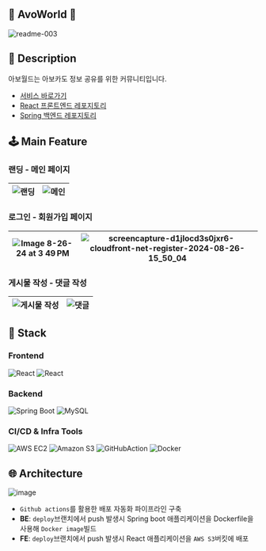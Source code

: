 ## 🥑 AvoWorld 🥑
![readme-003](https://github.com/user-attachments/assets/c2dcfe37-c622-41f0-894f-0714424829e7)

## 📖 Description
아보월드는 아보카도 정보 공유를 위한 커뮤니티입니다.<br />
* [서비스 바로가기](https://d1jlocd3s0jxr6.cloudfront.net)
* [React 프론트엔드 레포지토리](https://github.com/moolmin/avoworld-fe)
* [Spring 백엔드 레포지토리](https://github.com/moolmin/avoworld-be)

## 🕹️ Main Feature
### 랜딩 - 메인 페이지 
 ![랜딩](https://github.com/user-attachments/assets/48a52f16-8b2e-4567-ac14-617b6aede913) |![메인](https://github.com/user-attachments/assets/705ca46f-1abd-4c02-843b-8b9e0cc2bddc)
--- | --- | 


### 로그인 - 회원가입 페이지 
 ![Image 8-26-24 at 3 49 PM](https://github.com/user-attachments/assets/65466ee4-6ff4-4c60-8c85-71beb9df0f79) |![screencapture-d1jlocd3s0jxr6-cloudfront-net-register-2024-08-26-15_50_04](https://github.com/user-attachments/assets/7e349d7f-bad1-4cd7-8be6-deedb3f6f6d5)
--- | --- | 


### 게시물 작성 - 댓글 작성
 ![게시물 작성](https://github.com/user-attachments/assets/8df0b6b2-9c3c-4b74-bb43-dc65d6a9c5c3) |![댓글](https://github.com/user-attachments/assets/4446a3c5-88c8-4aba-9687-d1c94268d641)
--- | --- | 




## 🔧 Stack
### Frontend
![React](https://img.shields.io/badge/javascript-F7DF1E?style=for-the-badge&logo=javascript&logoColor=white)
![React](https://img.shields.io/badge/react-61DAFB?style=for-the-badge&logo=react&logoColor=white)

### Backend
![Spring Boot](https://img.shields.io/badge/Spring%20Boot-6DB33F.svg?&style=for-the-badge&logo=Spring%20Boot&logoColor=white)
![MySQL](https://img.shields.io/badge/mysql-4479A1?style=for-the-badge&logo=mysql&logoColor=white)

### CI/CD & Infra Tools
![AWS EC2](https://img.shields.io/badge/Amazon%20EC2-FF9900?style=for-the-badge&logo=Amazon%20EC2&logoColor=white)
![Amazon S3](https://img.shields.io/badge/amazons3-569A31?style=for-the-badge&logo=amazons3&logoColor=white)
![GitHubAction](https://img.shields.io/badge/GitHubAction-2088FF?style=for-the-badge&logo=githubactions&logoColor=white)
![Docker](https://img.shields.io/badge/Docker-2496ED.svg?&style=for-the-badge&logo=Docker&logoColor=white) <br />



## 🌐 Architecture
![image](https://github.com/user-attachments/assets/f92563a5-a420-4bcc-93bb-488ca6985524)
* `Github actions`를 활용한 배포 자동화 파이프라인 구축
* **BE**: `deploy`브랜치에서 push 발생시 Spring boot 애플리케이션을 Dockerfile을 사용해 `Docker image`빌드
* **FE**: `deploy`브랜치에서 push 발생시 React 애플리케이션을 `AWS S3`버킷에 배포



